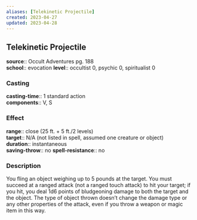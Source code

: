 ```yaml
---
aliases: [Telekinetic Projectile]
created: 2023-04-27
updated: 2023-04-28
---
```


## Telekinetic Projectile

**source**:: Occult Adventures pg. 188  
**school**:: evocation
**level**:: occultist 0, psychic 0, spiritualist 0

### Casting

**casting-time**:: 1 standard action  
**components**:: V, S

### Effect

**range**:: close (25 ft. + 5 ft./2 levels)  
**target**:: N/A (not listed in spell, assumed one creature or object)  
**duration**:: instantaneous  
**saving-throw**:: no
**spell-resistance**:: no

### Description

You fling an object weighing up to 5 pounds at the target. You must succeed at a ranged attack (not a ranged touch attack) to hit your target; if you hit, you deal 1d6 points of bludgeoning damage to both the target and the object. The type of object thrown doesn’t change the damage type or any other properties of the attack, even if you throw a weapon or magic item in this way.
